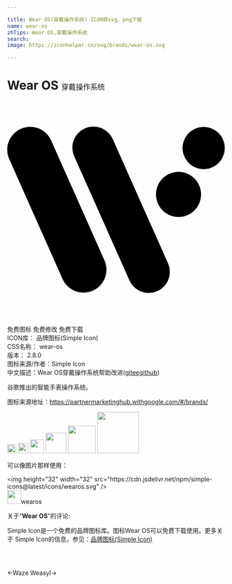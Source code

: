 ```yaml
---

title: Wear OS(穿戴操作系统) ICON转svg、png下载
name: wear-os
zhTips: Wear OS,穿戴操作系统
search: 
image: https://iconhelper.cn/svg/brands/wear-os.svg

---
```


# Wear OS  <small style="font-size: 60%;font-weight: 100">穿戴操作系统</small>

<div id="svg" class="svg-wrap">
<svg role="img" xmlns="http://www.w3.org/2000/svg" viewBox="0 0 24 24"><title>Wear OS icon</title><path d="M8.416 21.1346c-.9687 0-1.8938-.56-2.3135-1.5015L.2193 6.4198C-.3488 5.1432.2248 3.6472 1.5014 3.079c1.2767-.5681 2.7727.0055 3.3408 1.2821l5.8832 13.2133c.5681 1.2767-.0055 2.7727-1.2821 3.3408a2.5254 2.5254 0 01-1.0273.2194zm7.1952.0368c-.891 0-1.7412-.515-2.1268-1.3816L7.39 6.1024C6.867 4.9279 7.3955 3.5532 8.5686 3.03c1.173-.5218 2.5492.0054 3.0724 1.1785l6.0943 13.6888c.5232 1.1745-.0054 2.5492-1.1785 3.0724a2.3111 2.3111 0 01-.9456.2017zM24 5.195a2.3271 2.3271 0 01-2.3271 2.327 2.3271 2.3271 0 01-2.3271-2.327 2.3271 2.3271 0 012.327-2.3271A2.3271 2.3271 0 0124 5.1949zm-2.6119 5.116a2.4892 2.4892 0 01-2.4892 2.4893 2.4892 2.4892 0 01-2.4893-2.4892 2.4892 2.4892 0 012.4893-2.4893 2.4892 2.4892 0 012.4892 2.4893Z"/></svg>
</div>
<detail full-name='wear-os'></detail>

<div class="detail-page">
<p>
<span><span class="badge-success badge">免费图标</span> <span class="badge-success badge">免费修改</span>  <span class="badge-success badge">免费下载</span> </span>
<br/>
<span>
ICON库：
<span class="badge-secondary badge">品牌图标(Simple Icon)</span> 
</span>
<br/>
<span>
CSS名称：
<span class="badge-secondary badge">wear-os</span> 
</span>

<br/>
<span>
版本：
<span class="badge-secondary badge">2.8.0</span> 
</span>
<br/>
<span>图标来源/作者：<span class="badge-light badge">Simple Icon</span></span> 
<br/>
<span class="zh-detail">中文描述：<span class="badge-primary badge">Wear OS</span><span class="badge-primary badge">穿戴操作系统</span><span class="help-link"><span>帮助改进</span>(<a href="https://gitee.com/liuwave/icon-helper/edit/master/json/brands/wear-os.json" target="_blank" rel="noopener noreferrer">gitee</a><a href="https://github.com/liuwave/icon-helper/edit/master/json/brands/wear-os.json" target="_blank" rel="noopener noreferrer">github</a></span>)</span><br/>
</p>
</div><div class="description description alert alert-light"><p>谷歌推出的智能手表操作系统。</p><p>图标来源地址：<a href="https://partnermarketinghub.withgoogle.com/#/brands/" target="_blank" rel="noopener noreferrer">https://partnermarketinghub.withgoogle.com/#/brands/</a></p></div>
<div class="alert alert-dark">
<img height="21" width="21" src="https://cdn.jsdelivr.net/npm/simple-icons@latest/icons/wearos.svg" />
<img height="24" width="24" src="https://cdn.jsdelivr.net/npm/simple-icons@latest/icons/wearos.svg" />
<img height="32" width="32" src="https://cdn.jsdelivr.net/npm/simple-icons@latest/icons/wearos.svg" />
<img height="48" width="48" src="https://cdn.jsdelivr.net/npm/simple-icons@latest/icons/wearos.svg" />
<img height="64" width="64" src="https://cdn.jsdelivr.net/npm/simple-icons@latest/icons/wearos.svg" />
<img height="96" width="96" src="https://cdn.jsdelivr.net/npm/simple-icons@latest/icons/wearos.svg" />

</div>
<div>
  <p>可以像图片那样使用：    
  </p>
  <div class="alert alert-primary" style="font-size: 14px">
    &lt;img height="32" width="32" src="https://cdn.jsdelivr.net/npm/simple-icons@latest/icons/wearos.svg" /&gt;
    <copy-btn content='<img height="32" width="32" src="https://cdn.jsdelivr.net/npm/simple-icons@latest/icons/wearos.svg" />'></copy-btn>
  </div>
  <div class="alert alert-secondary">
    <img height="32" width="32" src="https://cdn.jsdelivr.net/npm/simple-icons@latest/icons/wearos.svg" />wearos
    <copy-btn content="wearos" btn-title="复制图标名称"></copy-btn>
  </div>
</div>
<div class="icon-detail__container">
<p>关于“<b>Wear OS</b>”的评论:</p>
</div>
<Vssue title="关于“Wear OS”的评论" />
<div><p>Simple Icon是一个免费的品牌图标库。图标Wear OS可以免费下载使用。更多关于  Simple Icon的信息，参见：<a target="_blank" href="https://iconhelper.cn/brands.html">品牌图标(Simple Icon)</a>
</p></div>


<div style="padding:2rem 0 " class="page-nav"><p class="inner"><span class="prev">←<router-link to="/icon/waze.html">Waze</router-link></span> <span class="next"><router-link to="/icon/weasyl.html">Weasyl</router-link>→</span></p></div>
